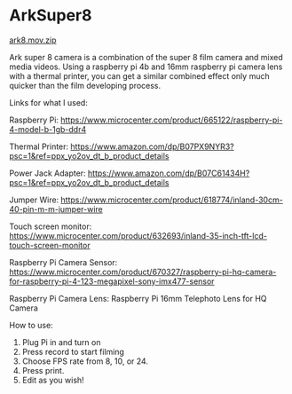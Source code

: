 # ArkSuper8

  [ark8.mov.zip](https://github.com/reallyrin/ArkSuper8/files/15422686/ark8.mov.zip)


Ark super 8 camera is a combination of the super 8 film camera and mixed media videos. Using a raspberry pi 4b and 16mm raspberry pi camera lens with a thermal printer, you can get a similar combined effect only much quicker than the film developing process.

Links for what I used:

Raspberry Pi:
https://www.microcenter.com/product/665122/raspberry-pi-4-model-b-1gb-ddr4

Thermal Printer:
https://www.amazon.com/dp/B07PX9NYR3?psc=1&ref=ppx_yo2ov_dt_b_product_details

Power Jack Adapter:
https://www.amazon.com/dp/B07C61434H?psc=1&ref=ppx_yo2ov_dt_b_product_details

Jumper Wire:
https://www.microcenter.com/product/618774/inland-30cm-40-pin-m-m-jumper-wire

Touch screen monitor:
https://www.microcenter.com/product/632693/inland-35-inch-tft-lcd-touch-screen-monitor

Raspberry Pi Camera Sensor:
https://www.microcenter.com/product/670327/raspberry-pi-hq-camera-for-raspberry-pi-4-123-megapixel-sony-imx477-sensor

Raspberry Pi Camera Lens:
Raspberry Pi 16mm Telephoto Lens for HQ Camera

How to use:

1. Plug Pi in and turn on
2. Press record to start filming
3. Choose FPS rate from 8, 10, or 24.
4. Press print.
5. Edit as you wish!
